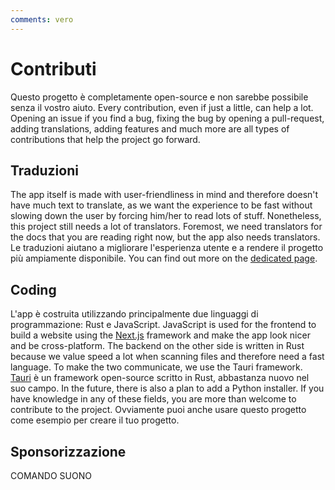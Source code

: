 ```yaml
---
comments: vero
---
```



# Contributi
Questo progetto è completamente open-source e non sarebbe possibile senza il vostro aiuto. Every contribution, even if just a little, can help a lot. Opening an issue if you find a bug, fixing the bug by opening a pull-request, adding translations, adding features and much more are all types of contributions that help the project go forward.

## Traduzioni
The app itself is made with user-friendliness in mind and therefore doesn't have much text to translate, as we want the experience to be fast without slowing down the user by forcing him/her to read lots of stuff. Nonetheless, this project still needs a lot of translators. Foremost, we need translators for the docs that you are reading right now, but the app also needs translators. Le traduzioni aiutano a migliorare l'esperienza utente e a rendere il progetto più ampiamente disponibile. You can find out more on the [dedicated page](./translations.md).

## Coding
L'app è costruita utilizzando principalmente due linguaggi di programmazione: Rust e JavaScript. JavaScript is used for the frontend to build a website using the [Next.js](https://nextjs.org/) framework and make the app look nicer and be cross-platform. The backend on the other side is written in Rust because we value speed a lot when scanning files and therefore need a fast language. To make the two communicate, we use the Tauri framework. [Tauri](https://tauri.app/) è un framework open-source scritto in Rust, abbastanza nuovo nel suo campo. In the future, there is also a plan to add a Python installer. If you have knowledge in any of these fields, you are more than welcome to contribute to the project. Ovviamente puoi anche usare questo progetto come esempio per creare il tuo progetto.
## Sponsorizzazione
COMANDO SUONO

